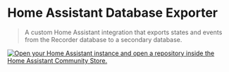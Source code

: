 # Home Assistant Database Exporter

> A custom Home Assistant integration that exports states and events from the Recorder database to a secondary database.

[![Open your Home Assistant instance and open a repository inside the Home Assistant Community Store.](https://my.home-assistant.io/badges/hacs_repository.svg)](https://my.home-assistant.io/redirect/hacs_repository/?owner=jarrodldavis&repository=home-assistant-database-exporter)
